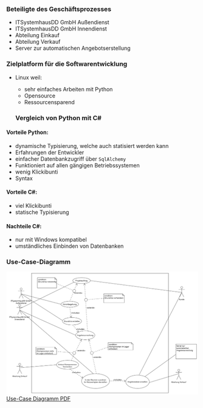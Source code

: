 ### Beteiligte des Geschäftsprozesses
- ITSystemhausDD GmbH Außendienst
- ITSystemhausDD GmbH Innendienst
- Abteilung Einkauf
- Abteilung Verkauf
- Server zur automatischen Angebotserstellung 

### Zielplatform für die Softwarentwicklung
- Linux weil:
  - sehr einfaches Arbeiten mit Python
  - Opensource
  - Ressourcensparend

  ### Vergleich von Python mit C#
#### Vorteile Python:
- dynamische Typisierung, welche auch statisiert werden kann
- Erfahrungen der Entwickler
- einfacher Datenbankzugriff über <code>SqlAlchemy</code>
- Funktioniert auf allen gängigen Betriebssystemen
- wenig Klickibunti
- Syntax

#### Vorteile C#:
- viel Klickibunti
- statische Typisierung

#### Nachteile C#:
- nur mit Windows kompatibel
- umständliches Einbinden von Datenbanken

### Use-Case-Diagramm
![Schaubild Use-Case](./use-case.png "use-case")
[Use-Case Diagramm PDF](use-case.pdf)